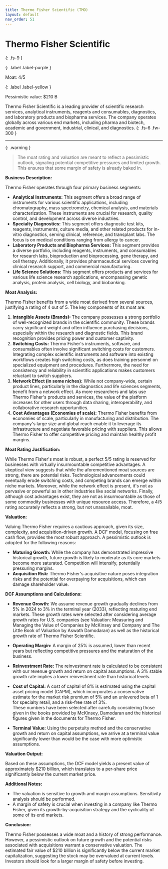 ```yaml
---
title: Thermo Fisher Scientific (TMO)
layout: default
nav_order: 51
---
```


# Thermo Fisher Scientific
{: .fs-9 }

{: .label .label-purple }

Moat: 4/5

{: .label .label-yellow }

Pessimistic value: $210 B

Thermo Fisher Scientific is a leading provider of scientific research services, analytical instruments, reagents and consumables, diagnostics, and laboratory products and biopharma services.  The company operates globally across various end markets, including pharma and biotech, academic and government, industrial, clinical, and diagnostics.
{: .fs-6 .fw-300 }

---

{: .warning } 
>The moat rating and valuation are meant to reflect a pessimistic outlook, signaling potential competitive pressures and limited growth. This ensures that some margin of safety is already baked in.

**Business Description:**

Thermo Fisher operates through four primary business segments:

* **Analytical Instruments:** This segment offers a broad range of instruments for various scientific applications, including chromatography, mass spectrometry, chemical analysis, and materials characterization.  These instruments are crucial for research, quality control, and development across diverse industries.
* **Specialty Diagnostics:** This segment offers diagnostic test kits, reagents, instruments, culture media, and other related products for in-vitro diagnostics, serving clinical, reference, and transplant labs. The focus is on medical conditions ranging from allergy to cancer.
* **Laboratory Products and Biopharma Services:** This segment provides a diverse portfolio, including reagents, instruments, and consumables for research labs, bioproduction and bioprocessing, gene therapy, and cell therapy. Additionally, it provides pharmaceutical services covering clinical research support, and commercial manufacturing.
* **Life Science Solutions:** This segment offers products and services for various life science research applications, encompassing genetic analysis, protein analysis, cell biology, and biobanking.

**Moat Analysis:**

Thermo Fisher benefits from a wide moat derived from several sources, justifying a rating of 4 out of 5. The key components of its moat are:

1. **Intangible Assets (Brands):** The company possesses a strong portfolio of well-recognized brands in the scientific community. These brands carry significant weight and often influence purchasing decisions, especially within the research and diagnostic fields. This brand recognition provides pricing power and customer captivity.
2. **Switching Costs:**  Thermo Fisher's instruments, software, and consumables often involve significant switching costs for customers.  Integrating complex scientific instruments and software into existing workflows creates high switching costs, as does training personnel on specialized equipment and procedures.  Furthermore, the need for consistency and reliability in scientific applications makes customers reluctant to switch suppliers.
3. **Network Effect (in some niches):** While not company-wide, certain product lines, particularly in the diagnostics and life sciences segments, benefit from a network effect. As more researchers and labs use Thermo Fisher's products and services, the value of the platform increases for other users through data sharing, interoperability, and collaborative research opportunities.
4. **Cost Advantages (Economies of scale):**  Thermo Fisher benefits from economies of scale, particularly in manufacturing and distribution. The company's large size and global reach enable it to leverage its infrastructure and negotiate favorable pricing with suppliers.  This allows Thermo Fisher to offer competitive pricing and maintain healthy profit margins.

**Moat Rating Justification:**

While Thermo Fisher's moat is robust, a perfect 5/5 rating is reserved for businesses with virtually insurmountable competitive advantages.  A skeptical view suggests that while the aforementioned moat sources are strong, there are potential risks.  Technological advancements could eventually erode switching costs, and competing brands can emerge within niche markets.  Moreover, while the network effect is present, it's not as pervasive or powerful as in other industries like social networks.  Finally, although cost advantages exist, they are not as insurmountable as those of some commodity businesses with unique resource access.  Therefore, a 4/5 rating accurately reflects a strong, but not unassailable, moat.

**Valuation:**

Valuing Thermo Fisher requires a cautious approach, given its size, complexity, and acquisition-driven growth.  A DCF model, focusing on free cash flow, provides the most robust approach.  A pessimistic outlook is adopted for the following reasons:

* **Maturing Growth:** While the company has demonstrated impressive historical growth, future growth is likely to moderate as its core markets become more saturated. Competition will intensify, potentially pressuring margins.
* **Acquisition Risk:** Thermo Fisher's acquisitive nature poses integration risks and the potential for overpaying for acquisitions, which can damage shareholder value.

**DCF Assumptions and Calculations:**

* **Revenue Growth:** We assume revenue growth gradually declines from 5% in 2024 to 3% in the terminal year (2033), reflecting maturing end markets. These growth rates were selected after considering average growth rates for U.S. companies (see Valuation: Measuring and Managing the Value of Companies by McKinsey and Company and The Little Book of Valuation by Aswath Damodaran) as well as the historical growth rate of Thermo Fisher Scientific.  
* **Operating Margin:** A margin of 25% is assumed, lower than recent years but reflecting competitive pressures and the maturation of the business.
* **Reinvestment Rate:**  The reinvestment rate is calculated to be consistent with our revenue growth and return on capital assumptions. A 3% stable growth rate implies a lower reinvestment rate than historical levels.
* **Cost of Capital:** A cost of capital of 8% is estimated using the capital asset pricing model (CAPM), which incorporates a conservative estimate for the market risk premium of 5% and an unlevered beta of 1 for specialty retail, and a risk-free rate of 3%.  
These numbers have been selected after carefully considering those given in the books provided by McKinsey, Damodaran and the historical figures given in the documents for Thermo Fisher.


* **Terminal Value:**  Using the perpetuity method and the conservative growth and return on capital assumptions, we arrive at a terminal value significantly lower than would be the case with more optimistic assumptions.

**Valuation Output:**

Based on these assumptions, the DCF model yields a present value of approximately $210 billion, which translates to a per-share price significantly below the current market price.

**Additional Notes:**

* The valuation is sensitive to growth and margin assumptions. Sensitivity analysis should be performed.
* A margin of safety is crucial when investing in a company like Thermo Fisher, given its growth-by-acquisition strategy and the cyclicality of some of its end markets.

**Conclusion:**

Thermo Fisher possesses a wide moat and a history of strong performance. However, a pessimistic outlook on future growth and the potential risks associated with acquisitions warrant a conservative valuation.  The estimated fair value of $210 billion is significantly below the current market capitalization, suggesting the stock may be overvalued at current levels.  Investors should look for a larger margin of safety before investing.

